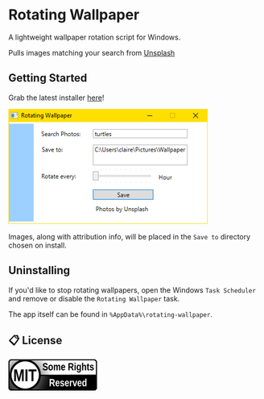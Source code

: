# Rotating Wallpaper

A lightweight wallpaper rotation script for Windows.

Pulls images matching your search from [Unsplash](https://unsplash.com)

## Getting Started

Grab the latest installer [here](https://github.com/clairelizbet/discord-sudo/releases/tag/latest)!

![Screenshot displaying a UI with search query textbox, an image directory textbox, and a rotate every X hours slider](https://raw.githubusercontent.com/clairelizbet/rotating-wallpaper/main/preview.png)

Images, along with attribution info, will be placed in the `Save to` directory chosen on install.

## Uninstalling

If you'd like to stop rotating wallpapers, open the Windows `Task Scheduler` and remove or disable the `Rotating Wallpaper` task.

The app itself can be found in `%AppData%\rotating-wallpaper`.

## 📋 License

[![MIT License - Some rights reserved](https://raw.githubusercontent.com/clairelizbet/licenses/main/mit/mit.svg)](license.md)
